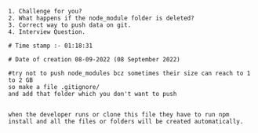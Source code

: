 

	1. Challenge for you?
	2. What happens if the node_module folder is deleted?
	3. Correct way to push data on git.
	4. Interview Question.

	# Time stamp :- 01:18:31

	# Date of creation 08-09-2022 (08 September 2022)

	#try not to push node_modules bcz sometimes their size can reach to 1 to 2 GB
	so make a file .gitignore/
	and add that folder which you don't want to push


	when the developer runs or clone this file they have to run npm install and all the files or folders will be created automatically.